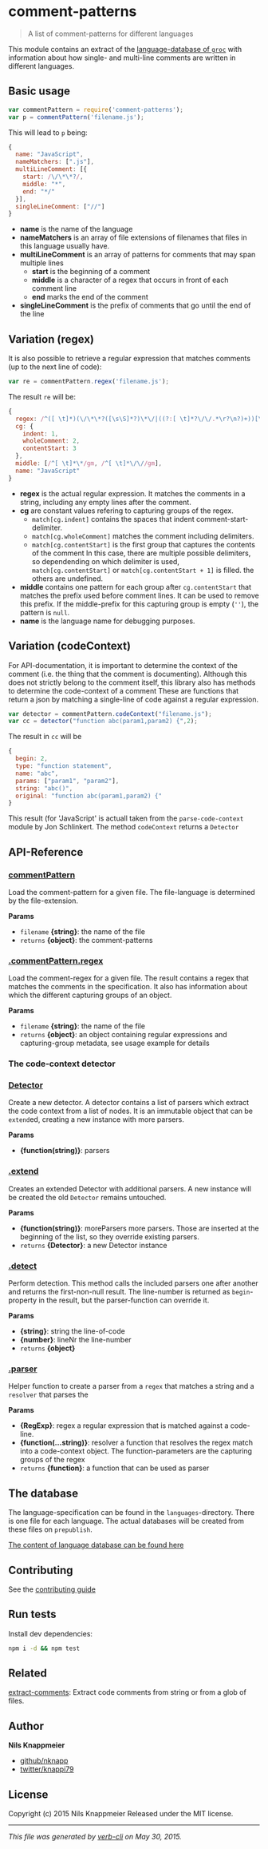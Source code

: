 # comment-patterns

> A list of comment-patterns for different languages

This module contains an extract of the [language-database of `groc`](http://nevir.github.io/groc/languages.html)
with information about how single- and multi-line comments are written in different languages.

## Basic usage

```js
var commentPattern = require('comment-patterns');
var p = commentPattern('filename.js');
```
This will lead to `p` being: 

```js
{
  name: "JavaScript",
  nameMatchers: [".js"],
  multiLineComment: [{
    start: /\/\*\*?/,
    middle: "*",
    end: "*/"
  }],
  singleLineComment: ["//"]
}
```

* **name** is the name of the language
* **nameMatchers** is an array of file extensions of filenames that 
  files in this language usually have.
* **multiLineComment** is an array of patterns for comments that may span multiple lines
  * **start** is the beginning of a comment
  * **middle** is a character of a regex that occurs in front of each comment line
  * **end** marks the end of the comment
* **singleLineComment** is the prefix of comments that go until the end of the line

## Variation (regex)

It is also possible to retrieve a regular expression that matches comments
(up to the next line of code):

```js
var re = commentPattern.regex('filename.js');
```
The result `re` will be:

```js
{
  regex: /^([ \t]*)(\/\*\*?([\s\S]*?)\*\/|((?:[ \t]*?\/\/.*\r?\n?)+))[\r\n]*/gm,
  cg: {
    indent: 1,
    wholeComment: 2,
    contentStart: 3
  },
  middle: [/^[ \t]*\*/gm, /^[ \t]*\/\//gm],
  name: "JavaScript"
}
```

* **regex** is the actual regular expression. It matches the comments in a string,
  including any empty lines after the comment.
* **cg** are constant values refering to capturing groups of the regex.
  * `match[cg.indent]` contains the spaces that indent comment-start-delimiter.
  * `match[cg.wholeComment]` matches the comment including delimiters.
  * `match[cg.contentStart]` is the first group that captures the contents of the comment
    In this case, there are multiple possible delimiters, so dependending on which 
    delimiter is used, `match[cg.contentStart]` or `match[cg.contentStart + 1]` is
    filled. the others are undefined.
* **middle** contains one pattern for each group after `cg.contentStart` that matches
  the prefix used before comment lines. It can be used to remove this prefix.
  If the middle-prefix for this capturing group is empty (`''`), the pattern is `null`.
* **name** is the language name for debugging purposes.  

## Variation (codeContext)

For API-documentation, it is important to determine the context of the comment (i.e.
the thing that the comment is documenting). Although this does not strictly belong to
the comment itself, this library also has methods to determine the code-context of a comment
These are functions that return a json by matching a single-line of code against a regular expression.

```js
var detector = commentPattern.codeContext("filename.js");
var cc = detector("function abc(param1,param2) {",2);
```

The result in `cc` will be 

```js
{
  begin: 2,
  type: "function statement",
  name: "abc",
  params: ["param1", "param2"],
  string: "abc()",
  original: "function abc(param1,param2) {"
}
```

This result (for 'JavaScript' is actuall taken from the `parse-code-context` module by Jon Schlinkert.
The method `codeContext` returns a `Detector`

## API-Reference

### [commentPattern](index.js#L30)

Load the comment-pattern for a given file.
The file-language is determined by the file-extension.

**Params**

* `filename` **{string}**: the name of the file    
* `returns` **{object}**: the comment-patterns  

### [.commentPattern.regex](index.js#L49)

Load the comment-regex for a given file.
The result contains a regex that matches the comments
in the specification. It also has information about
which the different capturing groups of an object.

**Params**

* `filename` **{string}**: the name of the file    
* `returns` **{object}**: an object containing regular expressions and capturing-group metadata, see usage example for details

### The code-context detector

### [Detector](lib/detector.js#L18)

Create a new detector. A detector contains a list of parsers which extract the
code context from a list of nodes.
It is an immutable object that can be `extend`ed, creating a new instance with more parsers.

**Params**

* **{function(string)}**: parsers    

### [.extend](lib/detector.js#L27)

Creates an extended Detector with additional parsers. A new instance will be created
the old `Detector` remains untouched.

**Params**

* **{function(string)}**: moreParsers more parsers. Those are inserted at the beginning of the list, so they override existing parsers.    
* `returns` **{Detector}**: a new Detector instance  

### [.detect](lib/detector.js#L40)

Perform detection. This method calls the included parsers one after another
and returns the first-non-null result. The line-number is returned
as `begin`-property in the result, but the parser-function can override it.

**Params**

* **{string}**: string the line-of-code    
* **{number}**: lineNr the line-number    
* `returns` **{object}**  

### [.parser](lib/detector.js#L67)

Helper function to create a parser from a `regex` that matches a string
and a `resolver` that parses the

**Params**

* **{RegExp}**: regex a regular expression that is matched against a code-line.    
* **{function(...string)}**: resolver a function that resolves the regex match into a code-context object. The function-parameters are the capturing groups of the regex    
* `returns` **{function}**: a function that can be used as parser

## The database

The language-specification can be found in the 
`languages`-directory. There is one file
for each language. The actual databases will be
created from these files on `prepublish`.

[The content of language database can be found here](docs/languages.md)

## Contributing

See the [contributing guide](docs/contributing.md)

## Run tests

Install dev dependencies:

```bash
npm i -d && npm test
```

## Related

[extract-comments](https://github.com/jonschlinkert/extract-comments): Extract code comments from string or from a glob of files.

## Author

**Nils Knappmeier**

+ [github/nknapp](https://github.com/nknapp)
+ [twitter/knappi79](http://twitter.com/knappi79)

## License

Copyright (c) 2015 Nils Knappmeier
Released under the MIT license.

***

_This file was generated by [verb-cli](https://github.com/assemble/verb-cli) on May 30, 2015._

<!-- reflinks generated by verb-reflinks plugin -->

[assemble]: http://assemble.io
[template]: https://github.com/jonschlinkert/template
[verb]: https://github.com/assemble/verb